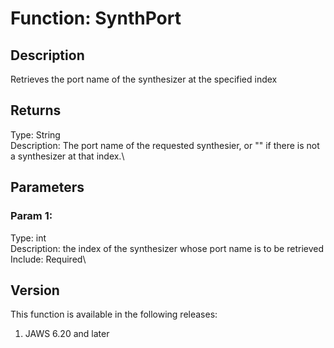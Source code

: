 # Function: SynthPort

## Description

Retrieves the port name of the synthesizer at the specified index

## Returns

Type: String\
Description: The port name of the requested synthesier, or \"\" if there
is not a synthesizer at that index.\

## Parameters

### Param 1:

Type: int\
Description: the index of the synthesizer whose port name is to be
retrieved\
Include: Required\

## Version

This function is available in the following releases:

1.  JAWS 6.20 and later
